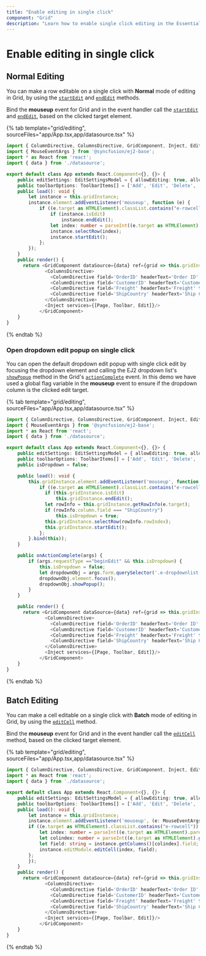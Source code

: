 ```yaml
---
title: "Enable editing in single click"
component: "Grid"
description: "Learn how to enable single click editing in the Essential JS 2 DataGrid control."
---
```


# Enable editing in single click

## Normal Editing

You can make a row editable on a single click with **Normal** mode of editing in Grid, by using the [`startEdit`](../../api/grid/#startedit) and [`endEdit`](../../api/grid/#endedit) methods.

Bind the **mouseup** event for Grid and in the event handler call the [`startEdit`](../../api/grid/#startedit) and [`endEdit`](../../api/grid/#endedit), based on the clicked target element.

{% tab template="grid/editing", sourceFiles="app/App.tsx,app/datasource.tsx" %}

```typescript
import { ColumnDirective, ColumnsDirective, GridComponent, Inject, Edit, Page, Toolbar, ToolbarItems, EditSettingsModel } from '@syncfusion/ej2-react-grids';
import { MouseEventArgs } from '@syncfusion/ej2-base';
import * as React from 'react';
import { data } from './datasource';

export default class App extends React.Component<{}, {}> {
    public editSettings: EditSettingsModel = { allowEditing: true, allowAdding:   true, allowDeleting: true, mode: 'Normal' };
    public toolbarOptions: ToolbarItems[] = ['Add', 'Edit', 'Delete', 'Update', 'Cancel'];
    public load(): void {
        let instance = this.gridInstance;
        instance.element.addEventListener('mouseup', function (e) {
            if ((e.target as HTMLElement).classList.contains("e-rowcell")) {
                if (instance.isEdit)
                    instance.endEdit();
                let index: number = parseInt((e.target as HTMLElement).getAttribute("Index"));
                instance.selectRow(index);
                instance.startEdit();
            };
        });
    }
    public render() {
      return <GridComponent dataSource={data} ref={grid => this.gridInstance = grid} toolbar={this.toolbarOptions} allowPaging={true} editSettings={this.editSettings} load={this.load.bind(this)}>
              <ColumnsDirective>
                <ColumnDirective field='OrderID' headerText='Order ID' textAlign='Right' width='100' isPrimaryKey={true}></ColumnDirective>
                <ColumnDirective field='CustomerID' headerText='Customer ID' width='120'></ColumnDirective>
                <ColumnDirective field='Freight' headerText='Freight' textAlign='Right'  width='120' format='C2' ></ColumnDirective>
                <ColumnDirective field='ShipCountry' headerText='Ship Country' width='150'></ColumnDirective>
              </ColumnsDirective>
              <Inject services={[Page, Toolbar, Edit]}/>
            </GridComponent>
    }
}
```

{% endtab %}

### Open dropdown edit popup on single click

You can open the default dropdown edit popup with single click edit by focusing the dropdown element and calling the EJ2 dropdown list's [`showPopup`](../../api/drop-down-list/#showpopup) method in the Grid's [`actionComplete`](../../api/grid/#actioncomplete) event. In this demo we have used a global flag variable in the **mouseup** event to ensure if the dropdown column is the clicked edit target.

{% tab template="grid/editing", sourceFiles="app/App.tsx,app/datasource.tsx" %}

```typescript
import { ColumnDirective, ColumnsDirective, GridComponent, Inject, Edit, Page, Toolbar, ToolbarItems, EditSettingsModel } from '@syncfusion/ej2-react-grids';
import { MouseEventArgs } from '@syncfusion/ej2-base';
import * as React from 'react';
import { data } from './datasource';

export default class App extends React.Component<{}, {}> {
    public editSettings: EditSettingsModel = { allowEditing: true, allowAdding:   true, allowDeleting: true, mode: 'Normal' };
    public toolbarOptions: ToolbarItems[] = ['Add', 'Edit', 'Delete', 'Update', 'Cancel'];
    public isDropdown = false;

    public load(): void {
        this.gridInstance.element.addEventListener('mouseup', function (e) {
            if ((e.target as HTMLElement).classList.contains("e-rowcell")) {
              if (this.gridInstance.isEdit)
                  this.gridInstance.endEdit();
              let rowInfo = this.gridInstance.getRowInfo(e.target);
              if (rowInfo.column.field === "ShipCountry")
                  this.isDropdown = true;
              this.gridInstance.selectRow(rowInfo.rowIndex);
              this.gridInstance.startEdit();
            };
        }.bind(this));
    }

    public onActionComplete(args) {
        if (args.requestType =="beginEdit" && this.isDropdown) {
            this.isDropdown = false;
            let dropdownObj = args.form.querySelector('.e-dropdownlist').ej2_instances[0];
            dropdownObj.element.focus();
            dropdownObj.showPopup();
        }
    }

    public render() {
      return <GridComponent dataSource={data} ref={grid => this.gridInstance = grid} toolbar={this.toolbarOptions} allowPaging={true} editSettings={this.editSettings} load={this.load.bind(this)} actionComplete={this.onActionComplete.bind(this)}>
              <ColumnsDirective>
                <ColumnDirective field='OrderID' headerText='Order ID' textAlign='Right' width='100' isPrimaryKey={true}></ColumnDirective>
                <ColumnDirective field='CustomerID' headerText='Customer ID' width='120'></ColumnDirective>
                <ColumnDirective field='Freight' headerText='Freight' textAlign='Right'  width='120' format='C2' ></ColumnDirective>
                <ColumnDirective field='ShipCountry' headerText='Ship Country' editType='dropdownedit' width='150'></ColumnDirective>
              </ColumnsDirective>
              <Inject services={[Page, Toolbar, Edit]}/>
            </GridComponent>
    }
}
```

{% endtab %}

## Batch Editing

You can make a cell editable on a single click with **Batch** mode of editing in Grid, by using the [`editCell`](../../api/grid/edit/#editcell) method.

Bind the **mouseup** event for Grid and in the event handler call the [`editCell`](../../api/grid/edit/#editcell) method, based on the clicked target element.

{% tab template="grid/editing", sourceFiles="app/App.tsx,app/datasource.tsx" %}

```typescript
import { ColumnDirective, ColumnsDirective, GridComponent, Inject, Edit, Page, Toolbar, ToolbarItems, EditSettingsModel } from '@syncfusion/ej2-react-grids';
import * as React from 'react';
import { data } from './datasource';

export default class App extends React.Component<{}, {}> {
    public editSettings: EditSettingsModel = { allowEditing: true, allowAdding:   true, allowDeleting: true, mode: 'Batch' };
    public toolbarOptions: ToolbarItems[] = ['Add', 'Edit', 'Delete', 'Update', 'Cancel'];
    public load(): void {
        let instance = this.gridInstance;
        instance.element.addEventListener('mouseup', (e: MouseEventArgs) => {
        if ((e.target as HTMLElement).classList.contains("e-rowcell")) {
            let index: number = parseInt((e.target as HTMLElement).parentElement.getAttribute("aria-rowindex"));
            let colindex: number = parseInt((e.target as HTMLElement).getAttribute("aria-colindex"));
            let field: string = instance.getColumns()[colindex].field;
            instance.editModule.editCell(index, field);
        };
        });
    }
    public render() {
      return <GridComponent dataSource={data} ref={grid => this.gridInstance = grid} toolbar={this.toolbarOptions} allowPaging={true} editSettings={this.editSettings} load={this.load.bind(this)}>
              <ColumnsDirective>
                <ColumnDirective field='OrderID' headerText='Order ID' textAlign='Right' width='100' isPrimaryKey={true}></ColumnDirective>
                <ColumnDirective field='CustomerID' headerText='Customer ID' width='120'></ColumnDirective>
                <ColumnDirective field='Freight' headerText='Freight' textAlign='Right'  width='120' format='C2' ></ColumnDirective>
                <ColumnDirective field='ShipCountry' headerText='Ship Country' width='150'></ColumnDirective>
              </ColumnsDirective>
              <Inject services={[Page, Toolbar, Edit]}/>
            </GridComponent>
    }
}
```

{% endtab %}